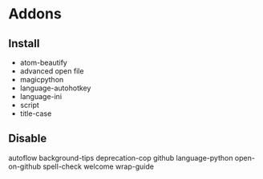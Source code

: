 # Addons
## Install
- atom-beautify
- advanced open file
- magicpython
- language-autohotkey
- language-ini
- script
- title-case

## Disable
autoflow
background-tips
deprecation-cop
github
language-python
open-on-github
spell-check
welcome
wrap-guide